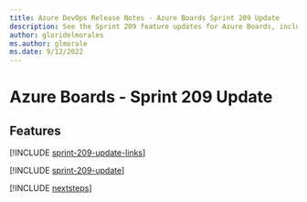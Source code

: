 ```yaml
---
title: Azure DevOps Release Notes - Azure Boards Sprint 209 Update
description: See the Sprint 209 feature updates for Azure Boards, including next steps.
author: gloridelmorales
ms.author: glmorale
ms.date: 9/12/2022
---
```


# Azure Boards - Sprint 209 Update

## Features

[!INCLUDE [sprint-209-update-links](../includes/boards/sprint-209-update-links.md)]

[!INCLUDE [sprint-209-update](../includes/boards/sprint-209-update.md)]

[!INCLUDE [nextsteps](../includes/nextsteps.md)]
